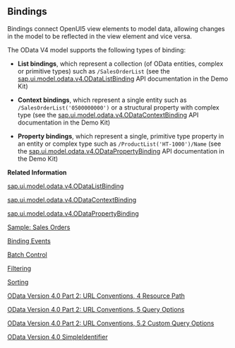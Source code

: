 <!-- loio54e0ddf695af4a6c978472cecb01c64d -->

## Bindings

Bindings connect OpenUI5 view elements to model data, allowing changes in the model to be reflected in the view element and vice versa.

The OData V4 model supports the following types of binding:

-   **List bindings**, which represent a collection \(of OData entities, complex or primitive types\) such as `/SalesOrderList` \(see the [sap.ui.model.odata.v4.ODataListBinding](https://ui5.sap.com/#/api/sap.ui.model.odata.v4.ODataListBinding) API documentation in the Demo Kit\)

-   **Context bindings**, which represent a single entity such as `/SalesOrderList('0500000000')` or a structural property with complex type \(see the [sap.ui.model.odata.v4.ODataContextBinding](https://ui5.sap.com/#/api/sap.ui.model.odata.v4.ODataContextBinding) API documentation in the Demo Kit\)

-   **Property bindings**, which represent a single, primitive type property in an entity or complex type such as `/ProductList('HT-1000')/Name` \(see the [sap.ui.model.odata.v4.ODataPropertyBinding](https://ui5.sap.com/#/api/sap.ui.model.odata.v4.ODataPropertyBinding) API documentation in the Demo Kit\)


**Related Information**  


[sap.ui.model.odata.v4.ODataListBinding](https://ui5.sap.com/#/api/sap.ui.model.odata.v4.ODataListBinding)

[sap.ui.model.odata.v4.ODataContextBinding](https://ui5.sap.com/#/api/sap.ui.model.odata.v4.ODataContextBinding)

[sap.ui.model.odata.v4.ODataPropertyBinding](https://ui5.sap.com/#/api/sap.ui.model.odata.v4.ODataPropertyBinding)

[Sample: Sales Orders](https://ui5.sap.com/#/sample/sap.ui.core.sample.odata.v4.SalesOrders/code/Main.controller.js)

[Binding Events](binding-events-1a010d3.md "The OData V4 model supports certain events intended for applications, and others that are to be used for controls, as outlined in this section.")

[Batch Control](batch-control-74142a3.md "OData V4 allows you to group multiple operations into a single HTTP request payload, as described in the official OData V4 specification Part 1, Batch Requests (see the link under Related Information for more details).")

[Filtering](filtering-5338bd1.md "The OData V4 Model supports server side filtering on lists.")

[Sorting](sorting-d2ce3f5.md "The OData V4 model supports server side sorting on lists.")

[OData Version 4.0 Part 2: URL Conventions, 4 Resource Path](http://docs.oasis-open.org/odata/odata/v4.0/odata-v4.0-part2-url-conventions.html)

[OData Version 4.0 Part 2: URL Conventions, 5 Query Options](http://docs.oasis-open.org/odata/odata/v4.0/odata-v4.0-part2-url-conventions.html)

[OData Version 4.0 Part 2: URL Conventions, 5.2 Custom Query Options](http://docs.oasis-open.org/odata/odata/v4.0/errata03/os/complete/part2-url-conventions/odata-v4.0-errata03-os-part2-url-conventions-complete.html)

[OData Version 4.0 SimpleIdentifier](http://docs.oasis-open.org/odata/odata/v4.0/errata03/os/complete/part3-csdl/odata-v4.0-errata03-os-part3-csdl-complete.html#_SimpleIdentifier)

